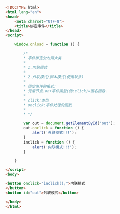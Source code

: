 
<BlogInfo title="77.绑定事件" author="白日梦想猿" pv=0 read_times=0 pre_cost_time=0分35秒 category="js学习" tag_list="['js学习']" create_time="2020.12.21 10:34:23" update_time="2020.12.21 10:42:01" />

```html
<!DOCTYPE html>
<html lang="en">
<head>
    <meta charset="UTF-8">
    <title>绑定事件</title>
</head>
<script>

    window.onload = function () {

        /*
        * 事件绑定分为两大类
        *
        * 1.内联模式
        *
        * 2.外联模式/脚本模式(使用较多)
        *
        * 绑定事件的格式:
        * 元素节点.on+事件类型(例:click)=匿名函数.
        *
        * click:类型
        * onclick:事件处理的函数
        *
        * */

        var out = document.getElementById('out');
        out.onclick = function () {
            alert('外联模式!!!');
        }
        inclick = function () {
            alert('内联模式!!!');
        }

    }

</script>
<body>

<button onclick="inclick();">内联模式
</button>
<button id="out">外联模式</button>

</body>
</html>
```

